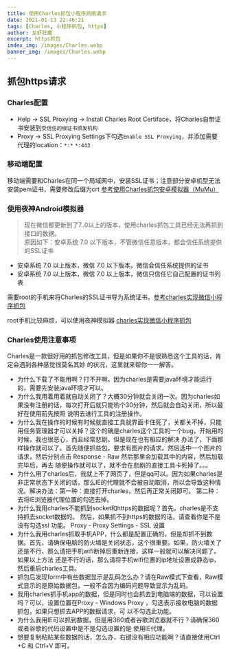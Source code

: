 ```yaml
---
title: 使用Charles抓包小程序网络请求
date: 2021-01-13 22:46:21
tags: [Charles, 小程序抓包, https]
author: 龙虾狂魔
excerpt: https抓包
index_img: /images/Charles.webp
banner_img: /images/Charles.webp
---
```


## 抓包https请求

### Charles配置

- Help -> SSL Proxying -> Install Charles Root Certiface，将Charles自带证书安装到`受信任的根证书颁发机构`
- Proxy -> SSL Proxying Settings下勾选`Enable SSL Proxying`，并添加需要代理的location：`*:*` `*:443`

### 移动端配置

移动端需要和Charles在同一个局域网中，安装SSL证书；注意部分安卓机型无法安装pem证书，需要修改后缀为crt [参考使用Charles抓包安卓模拟器（MuMu）](https://www.jianshu.com/p/1d0360e50a01)

### 使用夜神Android模拟器

> 现在微信都更新到了7..0以上的版本，使用charles抓包工具已经无法再抓到接口的数据。  
> 原因如下：安卓系统 7.0 以下版本，不管微信任意版本，都会信任系统提供的SSL证书
- 安卓系统 7.0 以上版本，微信 7.0 以下版本，微信会信任系统提供的证书
- 安卓系统 7.0 以上版本，微信 7.0 以上版本，微信只信任它自己配置的证书列表

需要root的手机来将Charles的SSL证书导为系统证书，[参考charles实现微信小程序抓包](https://www.52pojie.cn/thread-1145984-1-1.html)

root手机比较麻烦，可以使用夜神模拟器 [charles实现微信小程序抓包](https://www.52pojie.cn/thread-1145984-1-1.html)

### Charles使用注意事项

Charles是一款很好用的抓包修改工具，但是如果你不是很熟悉这个工具的话，肯定会遇到各种感觉很莫名其妙 的状况，这里就来帮你一一解答。
- 为什么下载了不能用啊？打不开啊。因为charles是需要java环境才能运行的，需要先安装java环境才可以。  
- 为什么我用着用着就自动关闭了？大概30分钟就会关闭一次。因为charles如果没有注册的话，每次打开后就只能哟个30分钟，然后就会自动关闭，所以最好在使用前先按照 说明去进行工具的注册操作。  
- 为什么我在操作的时候有时候就直接工具就界面卡住死了，关都关不掉，只能用任务管理器才可以关掉？这个的确是charles这个工具的一个bug，开始用的时候，我也很恶心，而且经常悲剧，但是现在也有相应的解决 办法了，下面那样操作就可以了。首先随便抓些包，要求有图片的请求。然后选中一个图片的请求，然后分别点击 Response - Raw 然后那里会加载其中的内容，然后加载完毕后，再去 随便操作就可以了，就不会在悲剧的直接工具卡死掉了。。。  
- 为什么用了charles后，我就上不了网页了，但是qq可以。因为如果charles是非正常状态下关闭的话，那么IE的代理就不会被自动取消，所以会导致这种情况。解决办法：第一种：直接打开charles，然后再正常关闭即可。 第二种：去将IE浏览器代理位置的勾选去掉。  
- 为什么我用charles不能抓到socket和https的数据呢？首先，charles是不支持抓去socket数据的。 然后，如果抓不到https的数据的话，请查看你是不是没有勾选ssl 功能。 Proxy - Proxy Settings - SSL 设置  
- 为什么我用charles抓取手机APP，什么都是配置正确的，但是却抓不到数据。首先，请确保电脑的防火墙是关闭状态，这个很重要。如果，防火墙关了还是不行，那么请把手机wifi断掉后重新连接，这样一般就可以解决问题了。 如果以上方法 还是不行的话，那么请将手机wifi位置的ip地址设置成静态ip，然后重启charles工具。  
- 抓包后发现form中有些数据显示是乱码怎么办？请在Raw模式下查看，Raw模式显示的是原始数据包，一般不会因为编码问题导致显示为乱码。  
- 我用charles抓手机app的数据，但是同时也会抓去到电脑端的数据，可以设置吗？可以，设置位置在Proxy - Windows Proxy ，勾选表示接收电脑的数据抓包，如果只想抓去APP的数据请求，可 以不勾选此功能。  
- 为什么我用IE可以抓到数据，但是用360或者谷歌浏览器就不行？请确保360或者谷歌的代码设置中是不是勾选设置的是 使用IE代理。  
- 想要复制粘贴某些数据的话，怎么办，右键没有相应功能啊？请直接使用Ctrl +C 和 Ctrl+V 即可。  